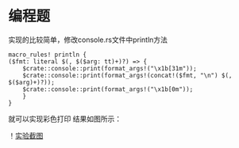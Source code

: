 # 编程题
实现的比较简单，修改console.rs文件中println方法

    macro_rules! println {
    ($fmt: literal $(, $($arg: tt)+)?) => {
        $crate::console::print(format_args!("\x1b[31m"));
        $crate::console::print(format_args!(concat!($fmt, "\n") $(, $($arg)+)?));
        $crate::console::print(format_args!("\x1b[0m"));
        }
    }
就可以实现彩色打印
结果如图所示：

！[实验截图](./ch1_report.png)

